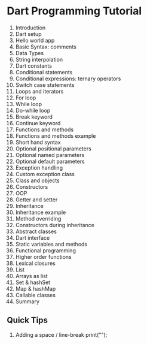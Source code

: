 # Dart Programming Tutorial 
1. Introduction
2. Dart setup
3. Hello world app
4. Basic Syntax: comments
5. Data Types 
6. String interpolation 
7. Dart constants
8. Conditional statements
9. Conditional expressions: ternary operators 
10. Switch case statements
11. Loops and iterators
12. For loop
13. While loop
14. Do-while loop
15. Break keyword 
16. Continue keyword
17. Functions and methods
18. Functions and methods example
19. Short hand syntax
20. Optional positional parameters
21. Optional named parameters
22. Optional default parameters
23. Exception handling 
24. Custom exception class
25. Class and objects
26. Constructors
27. OOP
28. Getter and setter
29. Inheritance
30. Inheritance example
31. Method overriding 
32. Constructors during inheritance 
33. Abstract classes
34. Dart interface 
35. Static variables and methods 
36. Functional programming 
37. Higher order functions
38. Lexical closures 
39. List
40. Arrays as list
41. Set & hashSet
42. Map & hashMap
43. Callable classes 
44. Summary 


## Quick Tips
1. Adding a space / line-break
print(""); 